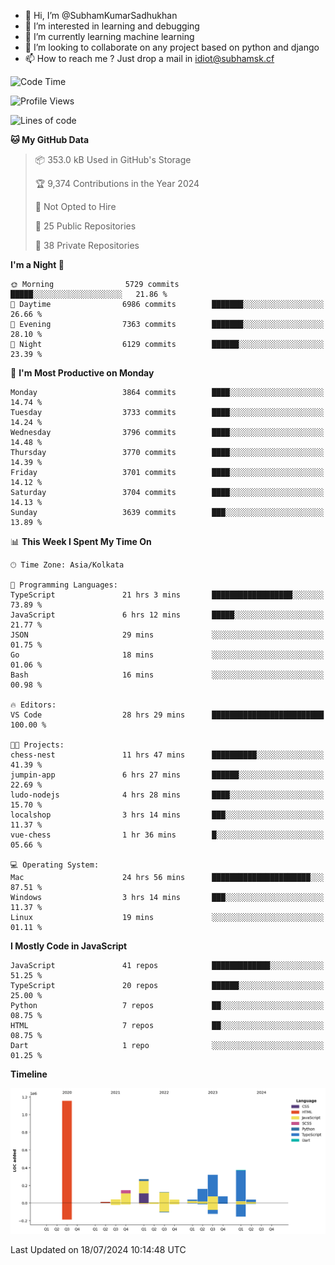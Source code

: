- 👋 Hi, I’m @SubhamKumarSadhukhan
- 👀 I’m interested in learning and debugging
- 🌱 I’m currently learning machine learning
- 💞️ I’m looking to collaborate on any project based on python and django
- 📫 How to reach me ?
      Just drop a mail in idiot@subhamsk.cf

<!---
SubhamKumarSadhukhan/SubhamKumarSadhukhan is a ✨ special ✨ repository because its `README.md` (this file) appears on your GitHub profile.
You can click the Preview link to take a look at your changes.
--->


<!--START_SECTION:waka-->
![Code Time](http://img.shields.io/badge/Code%20Time-2%2C319%20hrs%2038%20mins-blue)

![Profile Views](http://img.shields.io/badge/Profile%20Views-1-blue)

![Lines of code](https://img.shields.io/badge/From%20Hello%20World%20I%27ve%20Written-2.8%20million%20lines%20of%20code-blue)

**🐱 My GitHub Data** 

> 📦 353.0 kB Used in GitHub's Storage 
 > 
> 🏆 9,374 Contributions in the Year 2024
 > 
> 🚫 Not Opted to Hire
 > 
> 📜 25 Public Repositories 
 > 
> 🔑 38 Private Repositories 
 > 
**I'm a Night 🦉** 

```text
🌞 Morning                5729 commits        █████░░░░░░░░░░░░░░░░░░░░   21.86 % 
🌆 Daytime                6986 commits        ███████░░░░░░░░░░░░░░░░░░   26.66 % 
🌃 Evening                7363 commits        ███████░░░░░░░░░░░░░░░░░░   28.10 % 
🌙 Night                  6129 commits        ██████░░░░░░░░░░░░░░░░░░░   23.39 % 
```
📅 **I'm Most Productive on Monday** 

```text
Monday                   3864 commits        ████░░░░░░░░░░░░░░░░░░░░░   14.74 % 
Tuesday                  3733 commits        ████░░░░░░░░░░░░░░░░░░░░░   14.24 % 
Wednesday                3796 commits        ████░░░░░░░░░░░░░░░░░░░░░   14.48 % 
Thursday                 3770 commits        ████░░░░░░░░░░░░░░░░░░░░░   14.39 % 
Friday                   3701 commits        ████░░░░░░░░░░░░░░░░░░░░░   14.12 % 
Saturday                 3704 commits        ████░░░░░░░░░░░░░░░░░░░░░   14.13 % 
Sunday                   3639 commits        ███░░░░░░░░░░░░░░░░░░░░░░   13.89 % 
```


📊 **This Week I Spent My Time On** 

```text
🕑︎ Time Zone: Asia/Kolkata

💬 Programming Languages: 
TypeScript               21 hrs 3 mins       ██████████████████░░░░░░░   73.89 % 
JavaScript               6 hrs 12 mins       █████░░░░░░░░░░░░░░░░░░░░   21.77 % 
JSON                     29 mins             ░░░░░░░░░░░░░░░░░░░░░░░░░   01.75 % 
Go                       18 mins             ░░░░░░░░░░░░░░░░░░░░░░░░░   01.06 % 
Bash                     16 mins             ░░░░░░░░░░░░░░░░░░░░░░░░░   00.98 % 

🔥 Editors: 
VS Code                  28 hrs 29 mins      █████████████████████████   100.00 % 

🐱‍💻 Projects: 
chess-nest               11 hrs 47 mins      ██████████░░░░░░░░░░░░░░░   41.39 % 
jumpin-app               6 hrs 27 mins       ██████░░░░░░░░░░░░░░░░░░░   22.69 % 
ludo-nodejs              4 hrs 28 mins       ████░░░░░░░░░░░░░░░░░░░░░   15.70 % 
localshop                3 hrs 14 mins       ███░░░░░░░░░░░░░░░░░░░░░░   11.37 % 
vue-chess                1 hr 36 mins        █░░░░░░░░░░░░░░░░░░░░░░░░   05.66 % 

💻 Operating System: 
Mac                      24 hrs 56 mins      ██████████████████████░░░   87.51 % 
Windows                  3 hrs 14 mins       ███░░░░░░░░░░░░░░░░░░░░░░   11.37 % 
Linux                    19 mins             ░░░░░░░░░░░░░░░░░░░░░░░░░   01.11 % 
```

**I Mostly Code in JavaScript** 

```text
JavaScript               41 repos            █████████████░░░░░░░░░░░░   51.25 % 
TypeScript               20 repos            ██████░░░░░░░░░░░░░░░░░░░   25.00 % 
Python                   7 repos             ██░░░░░░░░░░░░░░░░░░░░░░░   08.75 % 
HTML                     7 repos             ██░░░░░░░░░░░░░░░░░░░░░░░   08.75 % 
Dart                     1 repo              ░░░░░░░░░░░░░░░░░░░░░░░░░   01.25 % 
```



**Timeline**

![Lines of Code chart](https://raw.githubusercontent.com/SubhamKumarSadhukhan/SubhamKumarSadhukhan/main/assets/bar_graph.png)


 Last Updated on 18/07/2024 10:14:48 UTC
<!--END_SECTION:waka-->

